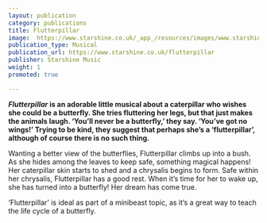 ```yaml
---
layout: publication
category: publications
title: Flutterpillar
image:  https://www.starshine.co.uk/_app_/resources/images/www.starshine.co.uk/main/-hidden-product-category-images/all-year-round-primary-school-musicals-Flutterpillar-300x370.png
publication_type: Musical
publication_url: https://www.starshine.co.uk/flutterpillar
publisher: Starshine Music
weight: 1
promoted: true

---
```

**_Flutterpillar_ is an adorable little musical about a caterpillar who wishes she could be a butterfly.  She tries fluttering her legs, but that just makes the animals laugh. ‘You’ll never be a butterfly,’ they say. ‘You’ve got no wings!’  Trying to be kind, they suggest that perhaps she’s a ‘flutterpillar’, although of course there is no such thing.**

Wanting a better view of the butterflies, Flutterpillar climbs up into a bush. As she hides among the leaves to keep safe, something magical happens!  Her caterpillar skin starts to shed and a chrysalis begins to form.  Safe within her chrysalis, Flutterpillar has a good rest. When it’s time for her to wake up, she has turned into a butterfly!  Her dream has come true.

‘Flutterpillar’ is ideal as part of a minibeast topic, as it’s a great way to teach the life cycle of a butterfly.